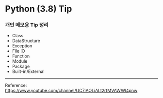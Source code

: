 # Python (3.8) Tip
### 개인 메모용 Tip 정리
- Class
- DataStructure
- Exception
- File IO
- Function
- Module
- Package
- Built-in/External

---


Reference: https://www.youtube.com/channel/UC7iAOLiALt2rtMVAWWl4pnw